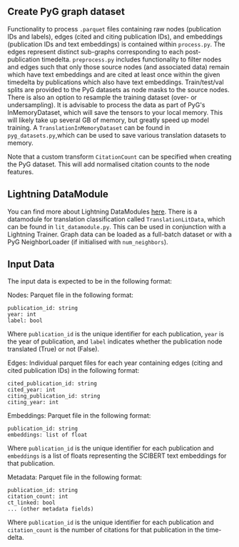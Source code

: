 ## Create PyG graph dataset

Functionality to process `.parquet` files containing raw nodes (publication IDs and labels), edges (cited and citing publication IDs), and embeddings (publication IDs and text embeddings) is contained within `process.py`. The edges represent distinct sub-graphs corresponding to each post-publication timedelta. `preprocess.py` includes functionality to filter nodes and edges such that only those source nodes (and associated data) remain which have text embeddings and are cited at least once within the given timedelta by publications which also have text embeddings. Train/test/val splits are provided to the PyG datasets as node masks to the source nodes. There is also an option to resample the training dataset (over- or undersampling). It is advisable to process the data as part of PyG's InMemoryDataset, which will save the tensors to your local memory. This will likely take up several GB of memory, but greatly speed up model training. A `TranslationInMemoryDataset` can be found in `pyg_datasets.py`,which can be used to save various translation datasets to memory.

Note that a custom transform `CitationCount` can be specified when creating the PyG dataset. This will add normalised citation counts to the node features.

## Lightning DataModule

You can find more about Lightning DataModules [here](<https://lightning.ai/docs/pytorch/stable/data/datamodule.html#lightningdatamodule>). There is a datamodule for translation classification called `TranslationLitData`, which can be found in `lit_datamodule.py`. This can be used in conjunction with a Lightning Trainer. Graph data can be loaded as a full-batch dataset or with a PyG NeighborLoader (if initialised with `num_neighbors`).

## Input Data

The input data is expected to be in the following format:

Nodes: Parquet file in the following format:

```parquet
publication_id: string
year: int
label: bool
```

Where `publication_id` is the unique identifier for each publication, `year` is the year of publication, and `label` indicates whether the publication node translated (True) or not (False).

Edges: Individual parquet files for each year containing edges (citing and cited publication IDs) in the following format:

```parquet
cited_publication_id: string
cited_year: int
citing_publication_id: string
citing_year: int
```

Embeddings: Parquet file in the following format:

```parquet
publication_id: string
embeddings: list of float
```

Where `publication_id` is the unique identifier for each publication and `embeddings` is a list of floats representing the SCIBERT text embeddings for that publication.

Metadata: Parquet file in the following format:

```parquet
publication_id: string
citation_count: int
ct_linked: bool
... (other metadata fields)
```

Where `publication_id` is the unique identifier for each publication and `citation_count` is the number of citations for that publication in the time-delta.